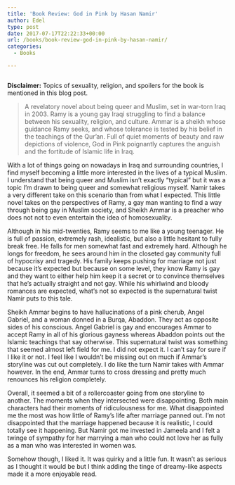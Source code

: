 ```yaml
---
title: 'Book Review: God in Pink by Hasan Namir'
author: Edel
type: post
date: 2017-07-17T22:22:33+00:00
url: /books/book-review-god-in-pink-by-hasan-namir/
categories:
  - Books

---
```

<img data-attachment-id="591" data-permalink="http://edelgrace.me/blog/books/book-review-god-in-pink-by-hasan-namir/attachment/god-in-pink/" data-orig-file="https://i1.wp.com/edelgrace.me/blog/wp-content/uploads/2017/07/god-in-pink.png?fit=189%2C275" data-orig-size="189,275" data-comments-opened="1" data-image-meta="{&quot;aperture&quot;:&quot;0&quot;,&quot;credit&quot;:&quot;&quot;,&quot;camera&quot;:&quot;&quot;,&quot;caption&quot;:&quot;&quot;,&quot;created_timestamp&quot;:&quot;0&quot;,&quot;copyright&quot;:&quot;&quot;,&quot;focal_length&quot;:&quot;0&quot;,&quot;iso&quot;:&quot;0&quot;,&quot;shutter_speed&quot;:&quot;0&quot;,&quot;title&quot;:&quot;&quot;,&quot;orientation&quot;:&quot;0&quot;}" data-image-title="god-in-pink" data-image-description="" data-medium-file="https://i1.wp.com/edelgrace.me/blog/wp-content/uploads/2017/07/god-in-pink.png?fit=189%2C275" data-large-file="https://i1.wp.com/edelgrace.me/blog/wp-content/uploads/2017/07/god-in-pink.png?fit=189%2C275" src="https://i1.wp.com/edelgrace.me/blog/wp-content/uploads/2017/07/god-in-pink.png?resize=189%2C275" alt="" class="alignleft size-full wp-image-591" data-recalc-dims="1" />

**Disclaimer:** Topics of sexuality, religion, and spoilers for the book is mentioned in this blog post.

> A revelatory novel about being queer and Muslim, set in war-torn Iraq in 2003. Ramy is a young gay Iraqi struggling to find a balance between his sexuality, religion, and culture. Ammar is a sheikh whose guidance Ramy seeks, and whose tolerance is tested by his belief in the teachings of the Qur&#8217;an. Full of quiet moments of beauty and raw depictions of violence, God in Pink poignantly captures the anguish and the fortitude of Islamic life in Iraq.

With a lot of things going on nowadays in Iraq and surrounding countries, I find myself becoming a little more interested in the lives of a typical Muslim. I understand that being queer and Muslim isn&#8217;t exactly &#8220;typical&#8221; but it was a topic I&#8217;m drawn to being queer and somewhat religious myself. Namir takes a very different take on this scenario than from what I expected. This little novel takes on the perspectives of Ramy, a gay man wanting to find a way through being gay in Muslim society, and Sheikh Ammar is a preacher who does not not to even entertain the idea of homosexuality.

Although in his mid-twenties, Ramy seems to me like a young teenager. He is full of passion, extremely rash, idealistic, but also a little hesitant to fully break free. He falls for men somewhat fast and extremely hard. Although he longs for freedom, he sees around him in the closeted gay community full of hypocrisy and tragedy. His family keeps pushing for marriage not just because it&#8217;s expected but because on some level, they know Ramy is gay and they want to either help him keep it a secret or to convince themselves that he&#8217;s actually straight and not gay. While his whirlwind and bloody romances are expected, what&#8217;s not so expected is the supernatural twist Namir puts to this tale.

Sheikh Ammar begins to have hallucinations of a pink cherub, Angel Gabriel, and a woman donned in a Burqa, Abaddon. They act as opposite sides of his conscious. Angel Gabriel is gay and encourages Ammar to accept Ramy in all of his glorious gayness whereas Abaddon points out the Islamic teachings that say otherwise. This supernatural twist was something that seemed almost left field for me. I did not expect it. I can&#8217;t say for sure if I like it or not. I feel like I wouldn&#8217;t be missing out on much if Ammar&#8217;s storyline was cut out completely. I do like the turn Namir takes with Ammar however. In the end, Ammar turns to cross dressing and pretty much renounces his religion completely.

Overall, it seemed a bit of a rollercoaster going from one storyline to another. The moments when they intersected were disappointing. Both main characters had their moments of ridiculousness for me. What disappointed me the most was how little of Ramy&#8217;s life after marriage panned out. I&#8217;m not disappointed that the marriage happened because it is realistic, I could totally see it happening. But Namir got me invested in Jameela and I felt a twinge of sympathy for her marrying a man who could not love her as fully as a man who was interested in women was.

Somehow though, I liked it. It was quirky and a little fun. It wasn&#8217;t as serious as I thought it would be but I think adding the tinge of dreamy-like aspects made it a more enjoyable read.
